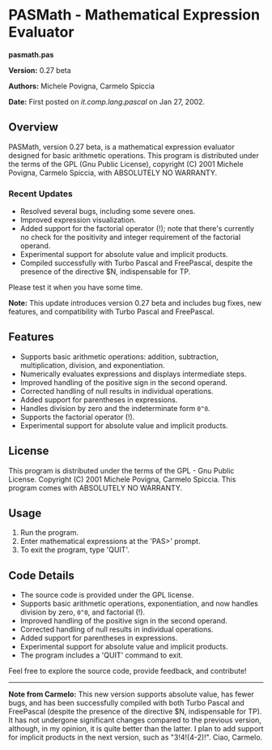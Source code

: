 # PASMath - Mathematical Expression Evaluator

**pasmath.pas**

**Version:** 0.27 beta

**Authors:** Michele Povigna, Carmelo Spiccia

**Date:** First posted on *it.comp.lang.pascal* on Jan 27, 2002.

## Overview
PASMath, version 0.27 beta, is a mathematical expression evaluator designed for basic arithmetic operations. This program is distributed under the terms of the GPL (Gnu Public License), copyright (C) 2001 Michele Povigna, Carmelo Spiccia, with ABSOLUTELY NO WARRANTY.

### Recent Updates
- Resolved several bugs, including some severe ones.
- Improved expression visualization.
- Added support for the factorial operator (!); note that there's currently no check for the positivity and integer requirement of the factorial operand.
- Experimental support for absolute value and implicit products.
- Compiled successfully with Turbo Pascal and FreePascal, despite the presence of the directive $N, indispensable for TP.

Please test it when you have some time.

**Note:** This update introduces version 0.27 beta and includes bug fixes, new features, and compatibility with Turbo Pascal and FreePascal.

## Features
- Supports basic arithmetic operations: addition, subtraction, multiplication, division, and exponentiation.
- Numerically evaluates expressions and displays intermediate steps.
- Improved handling of the positive sign in the second operand.
- Corrected handling of null results in individual operations.
- Added support for parentheses in expressions.
- Handles division by zero and the indeterminate form `0^0`.
- Supports the factorial operator (!).
- Experimental support for absolute value and implicit products.

## License
This program is distributed under the terms of the GPL - Gnu Public License. Copyright (C) 2001 Michele Povigna, Carmelo Spiccia. This program comes with ABSOLUTELY NO WARRANTY.

## Usage
1. Run the program.
2. Enter mathematical expressions at the 'PAS>' prompt.
3. To exit the program, type 'QUIT'.

## Code Details
- The source code is provided under the GPL license.
- Supports basic arithmetic operations, exponentiation, and now handles division by zero, `0^0`, and factorial (!).
- Improved handling of the positive sign in the second operand.
- Corrected handling of null results in individual operations.
- Added support for parentheses in expressions.
- Experimental support for absolute value and implicit products.
- The program includes a 'QUIT' command to exit.

Feel free to explore the source code, provide feedback, and contribute!

---

**Note from Carmelo:**
This new version supports absolute value, has fewer bugs, and has been successfully compiled with both Turbo Pascal and FreePascal (despite the presence of the directive $N, indispensable for TP). It has not undergone significant changes compared to the previous version, although, in my opinion, it is quite better than the latter. I plan to add support for implicit products in the next version, such as "3!4!(4-2)!". Ciao, Carmelo.
